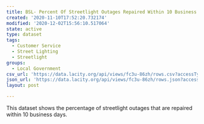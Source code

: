 ```yaml
---
title: BSL- Percent Of Streetlight Outages Repaired Within 10 Business Days
created: '2020-11-10T17:52:20.732174'
modified: '2020-12-02T15:56:10.517064'
state: active
type: dataset
tags:
  - Customer Service
  - Street Lighting
  - Streetlight
groups:
  - Local Government
csv_url: 'https://data.lacity.org/api/views/fc3u-86zh/rows.csv?accessType=DOWNLOAD'
json_url: 'https://data.lacity.org/api/views/fc3u-86zh/rows.json?accessType=DOWNLOAD'
layout: post

---
```

This dataset shows the percentage of streetlight outages that are repaired within 10 business days.

